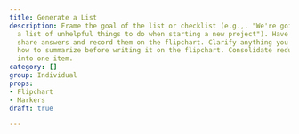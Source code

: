 ```yaml
---
title: Generate a List
description: Frame the goal of the list or checklist (e.g.,. "We're going to create
  a list of unhelpful things to do when starting a new project"). Have the participants
  share answers and record them on the flipchart. Clarify anything you don't know
  how to summarize before writing it on the flipchart. Consolidate redundant shares
  into one item.
category: []
group: Individual
props:
- Flipchart
- Markers
draft: true

---
```

